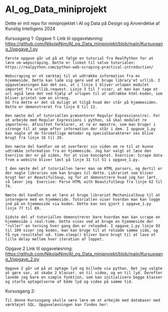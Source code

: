 # AI_og_Data_miniprojekt
Dette er mit repo for miniprojektet i AI og Data på Design og Anvendelse af Kunstig Intelligens 2024

Kursusgang 1:
Opgave 1:
    Link til opgaveløsning: https://github.com/NikolajNim/AI_og_Data_miniprojekt/blob/main/Kursusgang_1/opgave_1.py

    Første opgave går ud på at følge en tutorial fra RealPython for at lære om wepscraping. Dette er linket til selve tutorialen: https://realpython.com/python-web-scraping-practical-introduction/

    Webscraping er et værktøj til at udtrække information fra en hjemmeside. Dette kan lade sig gøre ved at bruge library'et urllib. I opgaveløsningen kan det ses, at i linje 1 bliver urlopen modulet importet fra urllib.request. Linje 3 til 7 viser, at man kan tage et url også læse det ved hjælp af urlopen til at udtrække html-koden, som bliver printet som en streng.
    Ud fra dette er det så muligt at tilgå hvad der står på hjemmesiden. Dette er demonstreret fra linje 8 til 12.

    Den næste del af tutoriallen præsenterer Regular Expressions(re). For at arbejde med Regular Expressions i python, så skal modulet re importeres. Afsnittet forklarer, at re er mønstre, som man bruger i strenge til at søge efter information der står i dem. I opgave_1.py kan nogle af de forskellige metoder og specialkarakterer ses blive brugt fra linje 16 til 29.

    Den næste del handler om at overfører sin viden om re til at kunne udtrække information fra en hjemmeside. Jeg har valgt at løse den Exercise der er på siden, for at vise konceptet. Exercise: Scrape data from a website bliver løst på linje 31 til 51 i opgave_1.py.

    I den næste del af tutoriallen lærer man om HTML parsers, og dertil er der nogle libraries som kan bruges til dette. Librariet som bliver brugt her er BeautifulSoup, og for at demonstrere hvad jeg har lært, så løser jeg  Exercise: Parse HTML with BeautifulSoup fra linje 62 til 74.

    Næste del handler om at lære at bruge librariet MechanicalSoup til at interegere med en hjemmeside. Tutoriallen viser hvordan man kan logge ind på en hjemmeside via koden. Dette kan ses gjort i opgave_1.py linje 77 til 89.

    Sidste del af tutoriallen demonstrerer bare hvordan man kan scrape en hjemmeside i real-time. Dette vises ved at bruge en hjemmeside der "ruller" en terning hver gang den er reloaded. I opgave_1.py linje 93 til 109 viser jeg koden, man kan bruge til at reloade samme side, og få nye resultater ud. time.sleep() bliver bare brugt til at lave et lille delay mellem hver iteration af loppet.

Opgave 2
    Link til opgaveløsning: https://github.com/NikolajNim/AI_og_Data_miniprojekt/blob/main/Kursusgang_1/opgave_2.py

    Opgave 2 går ud på at optage lyd og billede via python. Det jeg valgte at gøre var, at skabe 2 klasser. en til video, og en til lyd. Derefter lavede jeg bare en simple funktion, som kan initialisere begge klasser og starte optagelserne af både lyd og video på samme tid.

Kursusgang 2:

    Til denne Kursusgang skulle være lære om at arbejde med databaser med værktøjet SQL. Opgaveløsningen kan findes her: 
        

        




        
    

